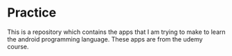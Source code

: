 # Practice
This is a repository which contains the apps that I am trying to make to learn the android programming language. These apps are from the udemy course.
